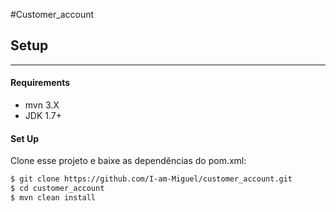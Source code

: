 #Customer_account

## Setup

-------------
#### Requirements
* mvn 3.X
* JDK 1.7+

#### Set Up
Clone esse projeto e baixe as dependências do pom.xml:
~~~~bash
$ git clone https://github.com/I-am-Miguel/customer_account.git
$ cd customer_account
$ mvn clean install
